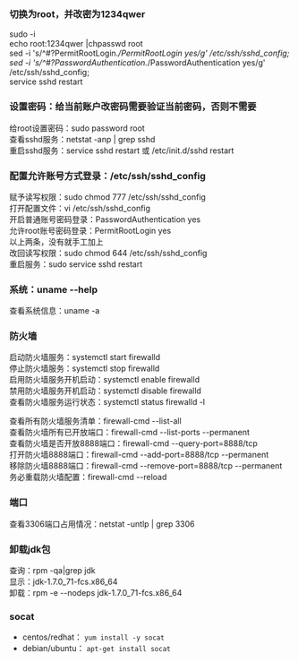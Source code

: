 ### 切换为root，并改密为1234qwer

sudo -i  
echo root:1234qwer |chpasswd root  
sed -i 's/^#\?PermitRootLogin.*/PermitRootLogin yes/g' /etc/ssh/sshd_config;  
sed -i 's/^#\?PasswordAuthentication.*/PasswordAuthentication yes/g' /etc/ssh/sshd_config;  
service sshd restart  

### 设置密码：给当前账户改密码需要验证当前密码，否则不需要
给root设置密码：sudo password root  
查看sshd服务：netstat -anp | grep sshd  
重启sshd服务：service sshd restart 或 /etc/init.d/sshd restart  

### 配置允许账号方式登录：/etc/ssh/sshd_config
赋予读写权限：sudo chmod 777 /etc/ssh/sshd_config  
打开配置文件：vi /etc/ssh/sshd_config  
开启普通账号密码登录：PasswordAuthentication yes  
允许root账号密码登录：PermitRootLogin yes  
以上两条，没有就手工加上  
改回读写权限：sudo chmod 644 /etc/ssh/sshd_config  
重启服务：sudo service sshd restart  


### 系统：uname --help
查看系统信息：uname -a


### 防火墙

启动防火墙服务：systemctl start firewalld  
停止防火墙服务：systemctl stop firewalld  
启用防火墙服务开机启动：systemctl enable firewalld  
禁用防火墙服务开机启动：systemctl disable firewalld  
查看防火墙服务运行状态：systemctl status firewalld -l  

查看所有防火墙服务清单：firewall-cmd --list-all  
查看防火墙所有已开放端口：firewall-cmd --list-ports --permanent  
查看防火墙是否开放8888端口：firewall-cmd --query-port=8888/tcp  
打开防火墙8888端口：firewall-cmd --add-port=8888/tcp --permanent  
移除防火墙8888端口：firewall-cmd --remove-port=8888/tcp --permanent  
务必重载防火墙配置：firewall-cmd --reload  

### 端口
查看3306端口占用情况：netstat -untlp | grep 3306  

### 卸载jdk包
查询：rpm -qa|grep jdk  
显示：jdk-1.7.0_71-fcs.x86_64  
卸载：rpm -e --nodeps jdk-1.7.0_71-fcs.x86_64  

### socat

- centos/redhat：
``` yum install -y socat ```
- debian/ubuntu：
``` apt-get install socat ```

